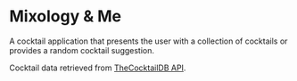 # Mixology & Me
<p>A cocktail application that presents the user with a collection of cocktails or provides a random cocktail suggestion.</p>

<p> Cocktail data retrieved from <a href="https://www.thecocktaildb.com/api.php">TheCocktailDB API</a>.</p>

